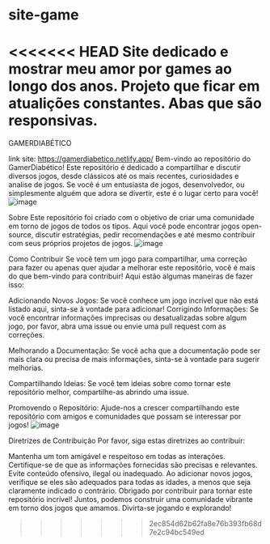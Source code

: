 # site-game
<<<<<<< HEAD
Site dedicado e mostrar meu amor por games ao longo dos anos.
Projeto que ficar em atualições constantes.
Abas que são responsivas. 
=======
GAMERDIABÉTICO

link site: https://gamerdiabetico.netlify.app/
Bem-vindo ao repositório do GamerDiabético! Este repositório é dedicado a compartilhar e discutir diversos jogos, desde clássicos até os mais recentes, curiosidades e analise de jogos. Se você é um entusiasta de jogos, desenvolvedor, ou simplesmente alguém que adora se divertir, este é o lugar certo para você!
![image](https://github.com/Claudio-Fatec/site-game/assets/162808729/e2e0abf7-d30d-462a-bb60-47ea6cc25c2c)

Sobre
Este repositório foi criado com o objetivo de criar uma comunidade em torno de jogos de todos os tipos. Aqui você pode encontrar jogos open-source, discutir estratégias, pedir recomendações e até mesmo contribuir com seus próprios projetos de jogos.
![image](https://github.com/Claudio-Fatec/site-game/assets/162808729/ca65cc73-e1a7-47d1-877c-df009a815e0b)


Como Contribuir
Se você tem um jogo para compartilhar, uma correção para fazer ou apenas quer ajudar a melhorar este repositório, você é mais do que bem-vindo para contribuir! Aqui estão algumas maneiras de fazer isso:

Adicionando Novos Jogos: Se você conhece um jogo incrível que não está listado aqui, sinta-se à vontade para adicionar! 
Corrigindo Informações: Se você encontrar informações imprecisas ou desatualizadas sobre algum jogo, por favor, abra uma issue ou envie uma pull request com as correções.

Melhorando a Documentação: Se você acha que a documentação pode ser mais clara ou precisa de mais informações, sinta-se à vontade para sugerir melhorias.

Compartilhando Ideias: Se você tem ideias sobre como tornar este repositório melhor, compartilhe-as abrindo uma issue.

Promovendo o Repositório: Ajude-nos a crescer compartilhando este repositório com amigos e comunidades que possam se interessar por jogos!
![image](https://github.com/Claudio-Fatec/site-game/assets/162808729/19002ead-3310-44b3-b2e4-63d668016d2c)


Diretrizes de Contribuição
Por favor, siga estas diretrizes ao contribuir:

Mantenha um tom amigável e respeitoso em todas as interações.
Certifique-se de que as informações fornecidas são precisas e relevantes.
Evite conteúdo ofensivo, ilegal ou inadequado.
Ao adicionar novos jogos, verifique se eles são adequados para todas as idades, a menos que seja claramente indicado o contrário.
Obrigado por contribuir para tornar este repositório incrível! Juntos, podemos construir uma comunidade vibrante em torno dos jogos que amamos. Divirta-se jogando e explorando!
>>>>>>> 2ec854d62b62fa8e76b393fb68d7e2c94bc549ed
